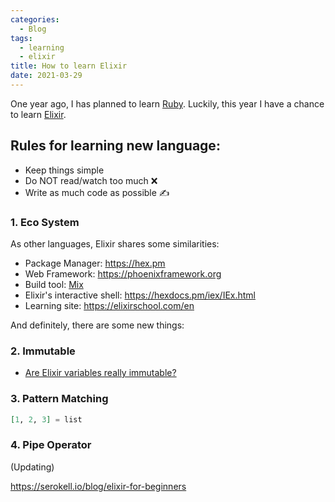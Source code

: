```yaml
---
categories:
  - Blog
tags:
  - learning
  - elixir
title: How to learn Elixir
date: 2021-03-29
---
```



One year ago, I has planned to learn [Ruby](https://www.thanh.xyz/ruby/learn-ruby-on-rails-in-a-week/). Luckily, this year I have a chance to learn [Elixir](https://elixir-lang.org).

## Rules for learning new language:
- Keep things simple
- Do NOT read/watch too much ❌
- Write as much code as possible ✍️

### 1. Eco System

As other languages, Elixir shares some similarities:
- Package Manager: https://hex.pm
- Web Framework: https://phoenixframework.org
- Build tool: [Mix](https://elixir-lang.org/getting-started/mix-otp/introduction-to-mix.html)
- Elixir's interactive shell: https://hexdocs.pm/iex/IEx.html
- Learning site: https://elixirschool.com/en

And definitely, there are some new things:


### 2. Immutable
- [Are Elixir variables really immutable?](https://stackoverflow.com/questions/29967086/are-elixir-variables-really-immutable)

### 3. Pattern Matching
```elixir
[1, 2, 3] = list
```
### 4. Pipe Operator
(Updating)


https://serokell.io/blog/elixir-for-beginners